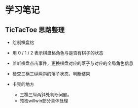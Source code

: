 # 学习笔记

##  TicTacToe 思路整理

 - 绘制棋盘格
 - 用 0 / 1 / 2 表示棋盘格角色与是否有棋子的状态
 - 监听棋盘点击事件，更换棋盘对应的落子与对应的全局角色信息
 - 检查三横三纵两斜的落子状态，判断结果

 - 卡壳的地方
    - 三横三纵两斜处判断问题。
    - 预检willwin部分具体处理